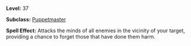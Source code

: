 <!-- TITLE: Spell: Blanket Of Forgetfulness -->

**Level:** 37

**Subclass:** [Puppetmaster](puppetmaster)

**Spell Effect:**  Attacks the minds of all enemies in the vicinity of your target, providing a chance to forget those that have done them harm.